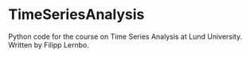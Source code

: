 # TimeSeriesAnalysis
Python code for the course on Time Series Analysis at Lund University.
Written by Filipp Lernbo.
